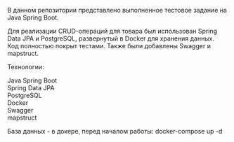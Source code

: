 В данном репозитории представлено выполненное тестовое задание на Java Spring Boot.  

Для реализации CRUD-операций для товара был использован Spring Data JPA и PostgreSQL, развернутый в Docker для хранения данных.  
Код полностью покрыт тестами. Также были добавлены Swagger и mapstruct.

Технологии:

Java Spring Boot  
Spring Data JPA  
PostgreSQL  
Docker  
Swagger  
mapstruct  

База данных - в докере, перед началом работы: docker-compose up -d
